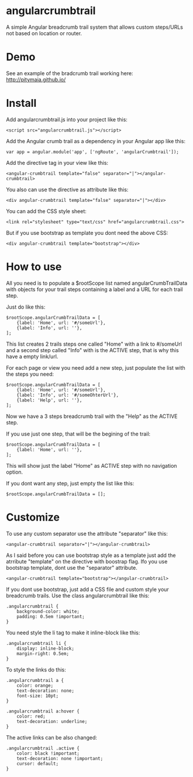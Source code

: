 # angularcrumbtrail
A simple Angular breadcrumb trail system that allows custom steps/URLs not based on location or router.

# Demo
See an example of the bradcrumb trail working here: http://pitymaia.github.io/

# Install
Add angularcrumbtrail.js into your project like this:

    <script src="angularcrumbtrail.js"></script>

Add the Angular crumb trail as a dependency in your Angular app like this:

    var app = angular.module('app', ['ngRoute', 'angularCrumbtrail']);

Add the directive tag in your view like this:

    <angular-crumbtrail template="false" separator="|"></angular-crumbtrail>

You also can use the directive as attribute like this:

    <div angular-crumbtrail template="false" separator="|"></div>

You can add the CSS style sheet:

    <link rel="stylesheet" type="text/css" href="angularcrumbtrail.css">

But if you use bootstrap as template you dont need the above CSS:

    <div angular-crumbtrail template="bootstrap"></div>


# How to use
All you need is to populate a $rootScope list named angularCrumbTrailData with objects for your trail steps containing a label and a URL for each trail step.

Just do like this:

    $rootScope.angularCrumbTrailData = [
        {label: 'Home', url: '#/someUrl'},
        {label: 'Info', url: ''},
    ];

This list creates 2 trails steps one called "Home" with a link to #/someUrl and a second step called "Info" with is the ACTIVE step, that is why this have a empty link/url.

For each page or view you need add a new step, just populate the list with the steps you need:

    $rootScope.angularCrumbTrailData = [
        {label: 'Home', url: '#/someUrl'},
        {label: 'Info', url: '#/someOhterUrl'},
        {label: 'Help', url: ''},
    ];

Now we have a 3 steps breadcrumb trail with the "Help" as the ACTIVE step.

If you use just one step, that will be the begining of the trail:

    $rootScope.angularCrumbTrailData = [
        {label: 'Home', url: ''},
    ];

This will show just the label "Home" as ACTIVE step with no navigation option.

If you dont want any step, just empty the list like this:

    $rootScope.angularCrumbTrailData = [];

# Customize

To use any custom separator use the attribute "separator" like this:

    <angular-crumbtrail separator="|"></angular-crumbtrail>

As I said before you can use bootstrap style as a template just add the atrribute "template" on the directive with boostrap flag.
Ifo you use bootstrap template, dont use the "separator" attribute.

    <angular-crumbtrail template="bootstrap"></angular-crumbtrail>

If you dont use bootstrap, just add a CSS file and custom style your breadcrumb trails. Use the class angularcrumbtrail like this:

    .angularcrumbtrail {
        background-color: white;
        padding: 0.5em !important;
    }

You need style the li tag to make it inline-block like this:

    .angularcrumbtrail li {
        display: inline-block;
        margin-right: 0.5em;
    }

To style the links do this:

    .angularcrumbtrail a {
        color: orange;
        text-decoration: none;
        font-size: 10pt;
    }

    .angularcrumbtrail a:hover {
        color: red;
        text-decoration: underline;
    }

The active links can be also changed:

    .angularcrumbtrail .active {
        color: black !important;
        text-decoration: none !important;
        cursor: default;
    }

